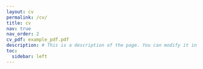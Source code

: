 ```yaml
---
layout: cv
permalink: /cv/
title: cv
nav: true
nav_order: 2
cv_pdf: example_pdf.pdf
description: # This is a description of the page. You can modify it in '_pages/cv.md'. You can also change or remove the top pdf download button.
toc:
  sidebar: left
---
```

